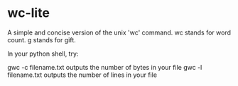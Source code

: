 # wc-lite
A simple and concise version of the unix 'wc' command. 
wc stands for word count. g stands for gift.


In your python shell, try:

gwc -c filename.txt outputs the number of bytes in your file
gwc -l filename.txt outputs the number of lines in your file